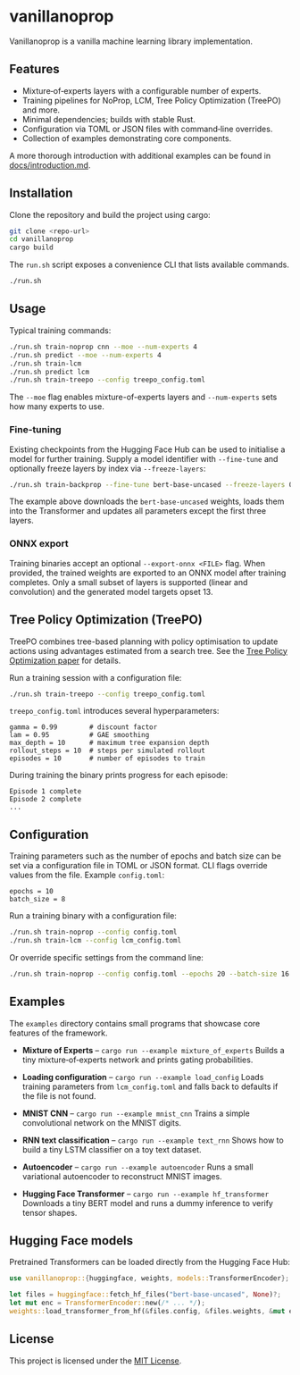 # vanillanoprop

Vanillanoprop is a vanilla machine learning library implementation.

## Features

- Mixture‑of‑experts layers with a configurable number of experts.
- Training pipelines for NoProp, LCM, Tree Policy Optimization (TreePO) and more.
- Minimal dependencies; builds with stable Rust.
- Configuration via TOML or JSON files with command‑line overrides.
- Collection of examples demonstrating core components.

A more thorough introduction with additional examples can be found in [docs/introduction.md](docs/introduction.md).

## Installation

Clone the repository and build the project using cargo:

```bash
git clone <repo-url>
cd vanillanoprop
cargo build
```

The `run.sh` script exposes a convenience CLI that lists available commands.

```bash
./run.sh
```

## Usage

Typical training commands:

```bash
./run.sh train-noprop cnn --moe --num-experts 4
./run.sh predict --moe --num-experts 4
./run.sh train-lcm
./run.sh predict lcm
./run.sh train-treepo --config treepo_config.toml
```

The `--moe` flag enables mixture-of-experts layers and `--num-experts` sets how many experts to use.

### Fine-tuning

Existing checkpoints from the Hugging Face Hub can be used to initialise a
model for further training. Supply a model identifier with `--fine-tune` and
optionally freeze layers by index via `--freeze-layers`:

```bash
./run.sh train-backprop --fine-tune bert-base-uncased --freeze-layers 0,1,2
```

The example above downloads the `bert-base-uncased` weights, loads them into
the Transformer and updates all parameters except the first three layers.

### ONNX export

Training binaries accept an optional `--export-onnx <FILE>` flag. When
provided, the trained weights are exported to an ONNX model after
training completes. Only a small subset of layers is supported (linear
and convolution) and the generated model targets opset 13.

## Tree Policy Optimization (TreePO)

TreePO combines tree-based planning with policy optimisation to update actions using advantages estimated from a search tree. See the [Tree Policy Optimization paper](https://arxiv.org/abs/2506.03736) for details.

Run a training session with a configuration file:

```bash
./run.sh train-treepo --config treepo_config.toml
```

`treepo_config.toml` introduces several hyperparameters:

```
gamma = 0.99        # discount factor
lam = 0.95          # GAE smoothing
max_depth = 10      # maximum tree expansion depth
rollout_steps = 10  # steps per simulated rollout
episodes = 10       # number of episodes to train
```

During training the binary prints progress for each episode:

```
Episode 1 complete
Episode 2 complete
...
```

## Configuration

Training parameters such as the number of epochs and batch size can be set via a configuration file in TOML or JSON format. CLI flags override values from the file. Example `config.toml`:

```
epochs = 10
batch_size = 8
```

Run a training binary with a configuration file:

```bash
./run.sh train-noprop --config config.toml
./run.sh train-lcm --config lcm_config.toml
```

Or override specific settings from the command line:

```bash
./run.sh train-noprop --config config.toml --epochs 20 --batch-size 16
```

## Examples

The `examples` directory contains small programs that showcase core features of the framework.

- **Mixture of Experts** – `cargo run --example mixture_of_experts`
  Builds a tiny mixture‑of‑experts network and prints gating probabilities.

- **Loading configuration** – `cargo run --example load_config`
  Loads training parameters from `lcm_config.toml` and falls back to defaults if the file is not found.

- **MNIST CNN** – `cargo run --example mnist_cnn`
  Trains a simple convolutional network on the MNIST digits.

- **RNN text classification** – `cargo run --example text_rnn`
  Shows how to build a tiny LSTM classifier on a toy text dataset.

- **Autoencoder** – `cargo run --example autoencoder`
  Runs a small variational autoencoder to reconstruct MNIST images.
- **Hugging Face Transformer** – `cargo run --example hf_transformer`
  Downloads a tiny BERT model and runs a dummy inference to verify tensor shapes.

## Hugging Face models

Pretrained Transformers can be loaded directly from the Hugging Face Hub:

```rust
use vanillanoprop::{huggingface, weights, models::TransformerEncoder};

let files = huggingface::fetch_hf_files("bert-base-uncased", None)?;
let mut enc = TransformerEncoder::new(/* ... */);
weights::load_transformer_from_hf(&files.config, &files.weights, &mut enc)?;
```

## License

This project is licensed under the [MIT License](LICENSE).

